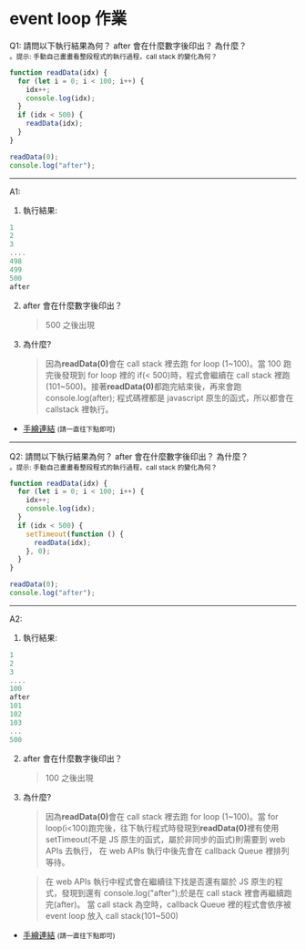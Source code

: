 # event loop 作業

Q1: 請問以下執行結果為何？ after 會在什麼數字後印出？ 為什麼？  
<small>。提示: 手動自己畫畫看整段程式的執行過程，call stack 的變化為何？</small>

```JavaScript
function readData(idx) {
  for (let i = 0; i < 100; i++) {
    idx++;
    console.log(idx);
  }
  if (idx < 500) {
    readData(idx);
  }
}

readData(0);
console.log("after");
```

---

A1:

1. 執行結果:

```JavaScript
1
2
3
....
498
499
500
after
```

2. after 會在什麼數字後印出？

   > 500 之後出現

3. 為什麼?
   > 因為<b>readData(0)</b>會在 call stack 裡去跑 for loop (1\~100)。當 100 跑完後發現到 for loop 裡的 if(< 500)時，程式會繼續在 call stack 裡跑 (101\~500)。接著<b>readData(0)</b>都跑完結束後，再來會跑 console.log(after); 程式碼裡都是 javascript 原生的函式，所以都會在 callstack 裡執行。

- [手繪連結](https://www.figma.com/proto/MuaTVDoDde8oSo3idi077o/event-loop?node-id=1%3A2&scaling=min-zoom&page-id=0%3A1&starting-point-node-id=1%3A2)
  <small>(請一直往下點即可)</small>

---

Q2: 請問以下執行結果為何？ after 會在什麼數字後印出？ 為什麼？  
<small>。提示: 手動自己畫畫看整段程式的執行過程，call stack 的變化為何？</small>

```javascript
function readData(idx) {
  for (let i = 0; i < 100; i++) {
    idx++;
    console.log(idx);
  }
  if (idx < 500) {
    setTimeout(function () {
      readData(idx);
    }, 0);
  }
}

readData(0);
console.log("after");
```

---

A2:

1. 執行結果:

```JavaScript
1
2
3
....
100
after
101
102
103
...
500

```

2. after 會在什麼數字後印出？

   > 100 之後出現

3. 為什麼?

   > 因為<b>readData(0)</b>會在 call stack 裡去跑 for loop (1~100)。當 for loop(i<100)跑完後，往下執行程式時發現到<b>readData(0)</b>裡有使用 setTimeout(不是 JS 原生的函式，屬於非同步的函式)則需要到 web APIs 去執行，
   > 在 web APIs 執行中後先會在 callback Queue 裡排列等待。

   > 在 web APIs 執行中程式會在繼續往下找是否還有屬於 JS 原生的程式，發現到還有 console.log("after");於是在 call stack 裡會再繼續跑完(after)。
   > 當 call stack 為空時，callback Queue 裡的程式會依序被 event loop 放入 call stack(101~500)

- [手繪連結](https://www.figma.com/proto/MuaTVDoDde8oSo3idi077o/event-loop?node-id=104%3A119&scaling=min-zoom&page-id=0%3A1&starting-point-node-id=104%3A119)
  <small>(請一直往下點即可)</small>

